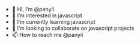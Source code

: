 - 👋 Hi, I’m @panyil
- 👀 I’m interested in javascript
- 🌱 I’m currently learning javascript
- 💞️ I’m looking to collaborate on javascript projects
- 📫 How to reach me @panyil

<!---
panyil/panyil is a ✨ special ✨ repository because its `README.md` (this file) appears on your GitHub profile.
You can click the Preview link to take a look at your changes.
--->
